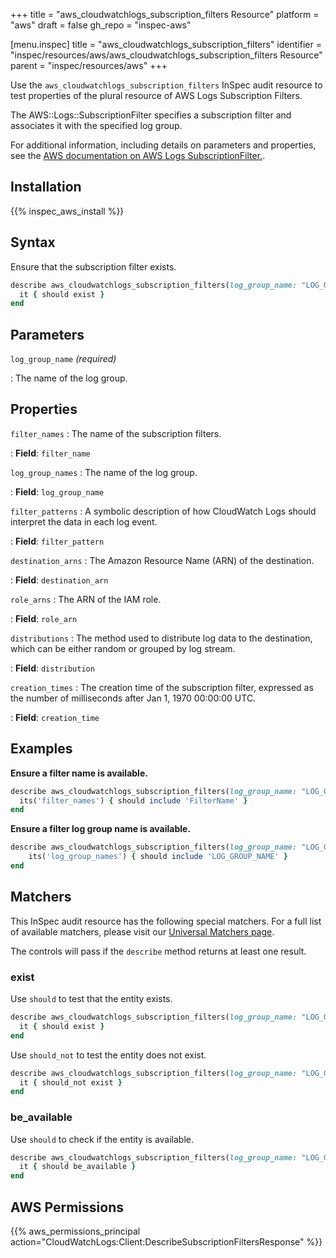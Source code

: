 +++
title = "aws_cloudwatchlogs_subscription_filters Resource"
platform = "aws"
draft = false
gh_repo = "inspec-aws"

[menu.inspec]
title = "aws_cloudwatchlogs_subscription_filters"
identifier = "inspec/resources/aws/aws_cloudwatchlogs_subscription_filters Resource"
parent = "inspec/resources/aws"
+++

Use the `aws_cloudwatchlogs_subscription_filters` InSpec audit resource to test properties of the plural resource of AWS Logs Subscription Filters.

The AWS::Logs::SubscriptionFilter specifies a subscription filter and associates it with the specified log group.

For additional information, including details on parameters and properties, see the [AWS documentation on AWS Logs SubscriptionFilter.](https://docs.aws.amazon.com/AWSCloudFormation/latest/UserGuide/aws-resource-logs-subscriptionfilter.html).

## Installation

{{% inspec_aws_install %}}

## Syntax

Ensure that the subscription filter exists.

```ruby
describe aws_cloudwatchlogs_subscription_filters(log_group_name: "LOG_GROUP_NAME") do
  it { should exist }
end
```

## Parameters

`log_group_name` _(required)_

: The name of the log group.

## Properties

`filter_names`
: The name of the subscription filters.

: **Field**: `filter_name`

`log_group_names`
: The name of the log group.

: **Field**: `log_group_name`

`filter_patterns`
: A symbolic description of how CloudWatch Logs should interpret the data in each log event.

: **Field**: `filter_pattern`

`destination_arns`
: The Amazon Resource Name (ARN) of the destination.

: **Field**: `destination_arn`

`role_arns`
: The ARN of the IAM role.

: **Field**: `role_arn`

`distributions`
: The method used to distribute log data to the destination, which can be either random or grouped by log stream.

: **Field**: `distribution`

`creation_times`
: The creation time of the subscription filter, expressed as the number of milliseconds after Jan 1, 1970 00:00:00 UTC.

: **Field**: `creation_time`

## Examples

**Ensure a filter name is available.**

```ruby
describe aws_cloudwatchlogs_subscription_filters(log_group_name: "LOG_GROUP_NAME") do
  its('filter_names') { should include 'FilterName' }
end
```

**Ensure a filter log group name is available.**

```ruby
describe aws_cloudwatchlogs_subscription_filters(log_group_name: "LOG_GROUP_NAME") do
    its('log_group_names') { should include 'LOG_GROUP_NAME' }
end
```

## Matchers

This InSpec audit resource has the following special matchers. For a full list of available matchers, please visit our [Universal Matchers page](https://www.inspec.io/docs/reference/matchers/).

The controls will pass if the `describe` method returns at least one result.

### exist

Use `should` to test that the entity exists.

```ruby
describe aws_cloudwatchlogs_subscription_filters(log_group_name: "LOG_GROUP_NAME") do
  it { should exist }
end
```

Use `should_not` to test the entity does not exist.

```ruby
describe aws_cloudwatchlogs_subscription_filters(log_group_name: "LOG_GROUP_NAME") do
  it { should_not exist }
end
```

### be_available

Use `should` to check if the entity is available.

```ruby
describe aws_cloudwatchlogs_subscription_filters(log_group_name: "LOG_GROUP_NAME") do
  it { should be_available }
end
```

## AWS Permissions

{{% aws_permissions_principal action="CloudWatchLogs:Client:DescribeSubscriptionFiltersResponse" %}}
